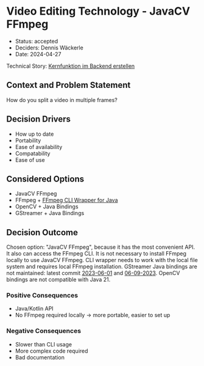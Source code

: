 # Video Editing Technology - JavaCV FFmpeg
* Status: accepted <!-- optional -->
* Deciders: Dennis Wäckerle <!-- optional -->
* Date: 2024-04-27 <!-- optional -->

Technical Story: [Kernfunktion im Backend erstellen](https://github.com/mi-classroom/mi-master-wt-beiboot-2024/issues/1) <!-- optional -->

## Context and Problem Statement

How do you split a video in multiple frames?

## Decision Drivers <!-- optional -->

* How up to date
* Portability
* Ease of availability
* Compatability
* Ease of use

## Considered Options

* JavaCV FFmpeg
* FFmpeg + [FFmpeg CLI Wrapper for Java](https://github.com/bramp/ffmpeg-cli-wrapper)
* OpenCV + Java Bindings
* GStreamer + Java Bindings

## Decision Outcome

Chosen option: "JavaCV FFmpeg", because it has the most convenient API. It also can access the FFmpeg CLI. It is not necessary to install FFmpeg locally to use JavaCV FFmpeg.
CLI wrapper needs to work with the local file system and requires local FFmpeg installation.
GStreamer Java bindings are not maintained: latest commit [2023-06-01](https://github.com/gstreamer-java/gst1-java-core) and [06-09-2023](https://github.com/gstreamer-java/gstreamer-java).
OpenCV bindings are not compatible with Java 21.

### Positive Consequences
- Java/Kotlin API
- No FFmpeg required locally -> more portable, easier to set up

### Negative Consequences
- Slower than CLI usage
- More complex code required
- Bad documentation